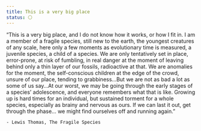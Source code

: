 ```yaml
---
title: This is a very big place
status: ⚪
---
```

“This is a very big place, and I do not know how it works, or how I fit in. I am a member of a fragile species, still new to the earth, the youngest creatures of any scale, here only a few moments as evolutionary time is measured, a juvenile species, a child of a species. We are only tentatively set in place, error-prone, at risk of fumbling, in real danger at the moment of leaving behind only a thin layer of our fossils, radioactive at that. We are anomalies for the moment, the self-conscious children at the edge of the crowd, unsure of our place, tending to grabbiness…But we are not as bad a lot as some of us say…At our worst, we may be going through the early stages of a species’ adolescence, and everyone remembers what that is like. Growing up is hard times for an individual, but sustained torment for a whole species, especially as brainy and nervous as ours. If we can last it out, get through the phase… we might find ourselves off and running again.” 

    - Lewis Thomas, The Fragile Species
